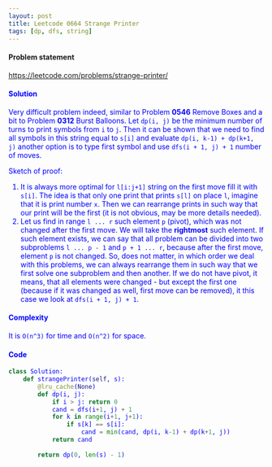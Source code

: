 ```yaml
---
layout: post
title: Leetcode 0664 Strange Printer
tags: [dp, dfs, string]
---
```


#### Problem statement

<a href="https://leetcode.com/problems/strange-printer/"> <font color = blue>https://leetcode.com/problems/strange-printer/

#### Solution
Very difficult problem indeed, similar to Problem **0546** Remove Boxes and a bit to Problem **0312** Burst Balloons. Let `dp(i, j)` be the minimum number of turns to print symbols from `i` to `j`. Then it can be shown that we need to find all symbols in this string equal to `s[i]` and evaluate `dp(i, k-1) + dp(k+1, j)` another option is to type first symbol and use `dfs(i + 1, j) + 1` number of moves.

Sketch of proof:
1. It is always more optimal for `l[i:j+1]` string on the first move fill it with `s[i]`. The idea is that only one print that prints `s[l]` on place `l`, imagine that it is print number `x`. Then we can rearrange prints in such way that our print will be the first (it is not obvious, may be more details needed).
2. Let us find in range `l ... r` such element `p` (pivot), which was not changed after the first move. We will take the **rightmost** such element. If such element exists, we can say that all problem can be divided into two subproblems `l ... p - 1` and `p + 1 ... r`, because after the first move, element `p` is not changed. So, does not matter, in which order we deal with this problems, we can always rearrange them in such way that we first solve one subproblem and then another. If we do not have pivot, it means, that all elements were changed - but except the first one (because if it was changed as well, first move can be removed), it this case we look at `dfs(i + 1, j) + 1`.

#### Complexity
It is `O(n^3)` for time and `O(n^2)` for space.

#### Code
```python
class Solution:
    def strangePrinter(self, s):
        @lru_cache(None)
        def dp(i, j):
            if i > j: return 0
            cand = dfs(i+1, j) + 1
            for k in range(i+1, j+1):
                if s[k] == s[i]:
                    cand = min(cand, dp(i, k-1) + dp(k+1, j))
            return cand
                
        return dp(0, len(s) - 1)
```

